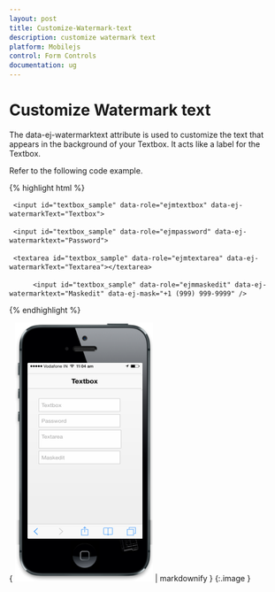 ```yaml
---
layout: post
title: Customize-Watermark-text
description: customize watermark text
platform: Mobilejs
control: Form Controls
documentation: ug
---
```


# Customize Watermark text

The data-ej-watermarktext attribute is used to customize the text that appears in the background of your Textbox. It acts like a label for the Textbox.

Refer to the following code example.

{% highlight html %}



     <input id="textbox_sample" data-role="ejmtextbox" data-ej-watermarkText="Textbox">

     <input id="textbox_sample" data-role="ejmpassword" data-ej-watermarktext="Password">

     <textarea id="textbox_sample" data-role="ejmtextarea" data-ej-watermarkText="Textarea"></textarea>

          <input id="textbox_sample" data-role="ejmmaskedit" data-ej-watermarktext="Maskedit" data-ej-mask="+1 (999) 999-9999" />





{% endhighlight %}



{ ![C:/Users/isuriyar/AppData/Local/Temp/SNAGHTML8021dede.PNG](Customize-Watermark-text_images/Customize-Watermark-text_img1.png) | markdownify }
{:.image }


